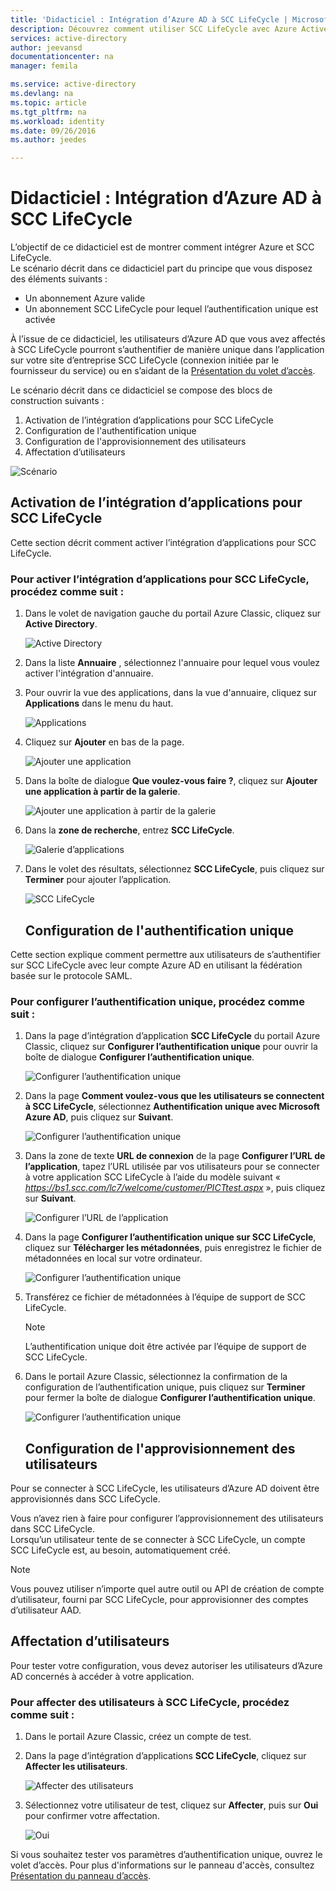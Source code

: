 ```yaml
---
title: 'Didacticiel : Intégration d’Azure AD à SCC LifeCycle | Microsoft Docs'
description: Découvrez comment utiliser SCC LifeCycle avec Azure Active Directory pour activer l’authentification unique, l’approvisionnement automatique et bien plus encore.
services: active-directory
author: jeevansd
documentationcenter: na
manager: femila

ms.service: active-directory
ms.devlang: na
ms.topic: article
ms.tgt_pltfrm: na
ms.workload: identity
ms.date: 09/26/2016
ms.author: jeedes

---
```

# <a name="tutorial:-azure-active-directory-integration-with-scc-lifecycle"></a>Didacticiel : Intégration d’Azure AD à SCC LifeCycle
L’objectif de ce didacticiel est de montrer comment intégrer Azure et SCC LifeCycle.  
Le scénario décrit dans ce didacticiel part du principe que vous disposez des éléments suivants :

* Un abonnement Azure valide
* Un abonnement SCC LifeCycle pour lequel l’authentification unique est activée

À l’issue de ce didacticiel, les utilisateurs d’Azure AD que vous avez affectés à SCC LifeCycle pourront s’authentifier de manière unique dans l’application sur votre site d’entreprise SCC LifeCycle (connexion initiée par le fournisseur du service) ou en s’aidant de la [Présentation du volet d’accès](active-directory-saas-access-panel-introduction.md).

Le scénario décrit dans ce didacticiel se compose des blocs de construction suivants :

1. Activation de l’intégration d’applications pour SCC LifeCycle
2. Configuration de l'authentification unique
3. Configuration de l'approvisionnement des utilisateurs
4. Affectation d’utilisateurs

![Scénario](./media/active-directory-saas-scc-lifecycle-tutorial/IC794120.png "Scenario")

## <a name="enabling-the-application-integration-for-scc-lifecycle"></a>Activation de l’intégration d’applications pour SCC LifeCycle
Cette section décrit comment activer l’intégration d’applications pour SCC LifeCycle.

### <a name="to-enable-the-application-integration-for-scc-lifecycle,-perform-the-following-steps:"></a>Pour activer l’intégration d’applications pour SCC LifeCycle, procédez comme suit :
1. Dans le volet de navigation gauche du portail Azure Classic, cliquez sur **Active Directory**.
   
   ![Active Directory](./media/active-directory-saas-scc-lifecycle-tutorial/IC700993.png "Active Directory")
2. Dans la liste **Annuaire** , sélectionnez l'annuaire pour lequel vous voulez activer l'intégration d'annuaire.
3. Pour ouvrir la vue des applications, dans la vue d'annuaire, cliquez sur **Applications** dans le menu du haut.
   
   ![Applications](./media/active-directory-saas-scc-lifecycle-tutorial/IC700994.png "Applications")
4. Cliquez sur **Ajouter** en bas de la page.
   
   ![Ajouter une application](./media/active-directory-saas-scc-lifecycle-tutorial/IC749321.png "Add application")
5. Dans la boîte de dialogue **Que voulez-vous faire ?**, cliquez sur **Ajouter une application à partir de la galerie**.
   
   ![Ajouter une application à partir de la galerie](./media/active-directory-saas-scc-lifecycle-tutorial/IC749322.png "Add an application from gallerry")
6. Dans la **zone de recherche**, entrez **SCC LifeCycle**.
   
   ![Galerie d’applications](./media/active-directory-saas-scc-lifecycle-tutorial/IC794121.png "Application Gallery")
7. Dans le volet des résultats, sélectionnez **SCC LifeCycle**, puis cliquez sur **Terminer** pour ajouter l’application.
   
   ![SCC LifeCycle](./media/active-directory-saas-scc-lifecycle-tutorial/IC795082.png "SCC LifeCycle")
   
   ## <a name="configuring-single-sign-on"></a>Configuration de l'authentification unique

Cette section explique comment permettre aux utilisateurs de s’authentifier sur SCC LifeCycle avec leur compte Azure AD en utilisant la fédération basée sur le protocole SAML.

### <a name="to-configure-single-sign-on,-perform-the-following-steps:"></a>Pour configurer l’authentification unique, procédez comme suit :
1. Dans la page d’intégration d’application **SCC LifeCycle** du portail Azure Classic, cliquez sur **Configurer l’authentification unique** pour ouvrir la boîte de dialogue **Configurer l’authentification unique**.
   
   ![Configurer l’authentification unique](./media/active-directory-saas-scc-lifecycle-tutorial/IC794122.png "Configure Single Sign-On")
2. Dans la page **Comment voulez-vous que les utilisateurs se connectent à SCC LifeCycle**, sélectionnez **Authentification unique avec Microsoft Azure AD**, puis cliquez sur **Suivant**.
   
   ![Configurer l’authentification unique](./media/active-directory-saas-scc-lifecycle-tutorial/IC794123.png "Configure Single Sign-On")
3. Dans la zone de texte **URL de connexion** de la page **Configurer l’URL de l’application**, tapez l’URL utilisée par vos utilisateurs pour se connecter à votre application SCC LifeCycle à l’aide du modèle suivant « *https://bs1.scc.com/lc7/welcome/customer/PICTtest.aspx* », puis cliquez sur **Suivant**.
   
   ![Configurer l’URL de l’application](./media/active-directory-saas-scc-lifecycle-tutorial/IC794124.png "Configure App URL")
4. Dans la page **Configurer l’authentification unique sur SCC LifeCycle**, cliquez sur **Télécharger les métadonnées**, puis enregistrez le fichier de métadonnées en local sur votre ordinateur.
   
   ![Configurer l’authentification unique](./media/active-directory-saas-scc-lifecycle-tutorial/IC795083.png "Configure Single Sign-On")
5. Transférez ce fichier de métadonnées à l’équipe de support de SCC LifeCycle.
   
   > [!NOTE]
   > L’authentification unique doit être activée par l’équipe de support de SCC LifeCycle.
   > 
   > 
6. Dans le portail Azure Classic, sélectionnez la confirmation de la configuration de l’authentification unique, puis cliquez sur **Terminer** pour fermer la boîte de dialogue **Configurer l’authentification unique**.
   
   ![Configurer l’authentification unique](./media/active-directory-saas-scc-lifecycle-tutorial/IC794125.png "Configure Single Sign-On")
   
   ## <a name="configuring-user-provisioning"></a>Configuration de l'approvisionnement des utilisateurs

Pour se connecter à SCC LifeCycle, les utilisateurs d’Azure AD doivent être approvisionnés dans SCC LifeCycle.

Vous n’avez rien à faire pour configurer l’approvisionnement des utilisateurs dans SCC LifeCycle.  
Lorsqu’un utilisateur tente de se connecter à SCC LifeCycle, un compte SCC LifeCycle est, au besoin, automatiquement créé.

> [!NOTE]
> Vous pouvez utiliser n’importe quel autre outil ou API de création de compte d’utilisateur, fourni par SCC LifeCycle, pour approvisionner des comptes d’utilisateur AAD.
> 
> 

## <a name="assigning-users"></a>Affectation d’utilisateurs
Pour tester votre configuration, vous devez autoriser les utilisateurs d’Azure AD concernés à accéder à votre application.

### <a name="to-assign-users-to-scc-lifecycle,-perform-the-following-steps:"></a>Pour affecter des utilisateurs à SCC LifeCycle, procédez comme suit :
1. Dans le portail Azure Classic, créez un compte de test.
2. Dans la page d’intégration d’applications **SCC LifeCycle**, cliquez sur **Affecter les utilisateurs**.
   
   ![Affecter des utilisateurs](./media/active-directory-saas-scc-lifecycle-tutorial/IC794126.png "Assign Users")
3. Sélectionnez votre utilisateur de test, cliquez sur **Affecter**, puis sur **Oui** pour confirmer votre affectation.
   
   ![Oui](./media/active-directory-saas-scc-lifecycle-tutorial/IC767830.png "Yes")

Si vous souhaitez tester vos paramètres d’authentification unique, ouvrez le volet d’accès. Pour plus d'informations sur le panneau d'accès, consultez [Présentation du panneau d’accès](active-directory-saas-access-panel-introduction.md).

<!--HONumber=Oct16_HO2-->


